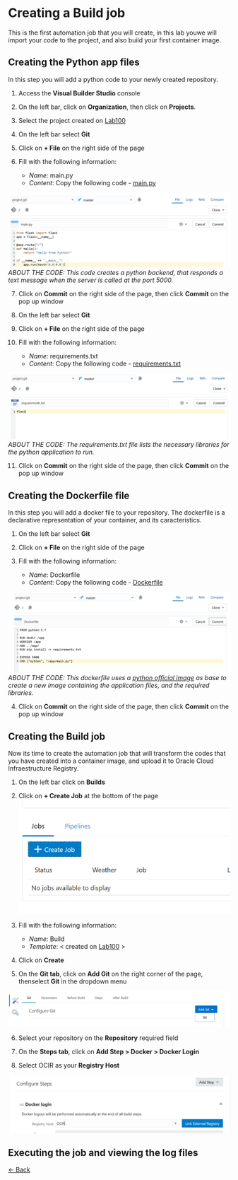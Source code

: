 # Creating a Build job

This is the first automation job that you will create, in this lab youwe will import your code to the project, and also build your first container image.

## Creating the Python app files
In this step you will add a python code to your newly created repository.

1. Access the **Visual Builder Studio** console

2. On the left bar, click on **Organization**, then click on **Projects**.

3. Select the project created on [Lab100](../Lab100/Lab100.md)

4. On the left bar select **Git**

5. Click on **+ File** on the right side of the page

6. Fill with the following information:
    - *Name*: main.py
    - *Content*: Copy the following code - [main.py](./src/main.py)

![](./img/Build01.PNG)
_ABOUT THE CODE: This code creates a python backend, that responds a text message when the server is called at the port 5000._

7. Click on **Commit** on the right side of the page, then click **Commit** on the pop up window

8. On the left bar select **Git**

9. Click on **+ File** on the right side of the page

10. Fill with the following information:
    - *Name*: requirements.txt
    - *Content*: Copy the following code - [requirements.txt](./src/requirements.txt)

![](./img/Build02.PNG)
_ABOUT THE CODE: The requirements.txt file lists the necessary libraries for the python application to run._

11. Click on **Commit** on the right side of the page, then click **Commit** on the pop up window

## Creating the Dockerfile file
In this step you will add a docker file to your repository. The dockerfile is a declarative representation of your container, and its caracteristics.

1. On the left bar select **Git**

2. Click on **+ File** on the right side of the page

3. Fill with the following information:
    - *Name*: Dockerfile 
    - *Content*: Copy the following code - [Dockerfile](./src/Dockerfile)

![](./img/Build03.PNG)
_ABOUT THE CODE: This dockerfile uses a [python official image](https://hub.docker.com/_/python) as base to create a new image containing the application files, and the required libraries._

4. Click on **Commit** on the right side of the page, then click **Commit** on the pop up window

## Creating the Build job
Now its time to create the automation job that will transform the codes that you have created into a container image, and upload it to Oracle Cloud Infraestructure Registry.

1. On the left bar click on **Builds**

2. Click on **+ Create Job** at the bottom of the page
![](./img/Build04.PNG)

3. Fill with the following information:
    - *Name*: Build
    - *Template*: < created on [Lab100](../Lab100/Lab100.md) >

4. Click on **Create**

5. On the **Git tab**, click on **Add Git** on the right corner of the page, thenselect **Git** in the dropdown menu

![](./img/Build05.PNG)

6. Select your repository on the **Repository** required field

7. On the **Steps tab**, click on **Add Step > Docker > Docker Login** 

8. Select OCIR as your **Registry Host**

![](./img/Build06.PNG)



## Executing the job and viewing the log files


[<- Back](../README.md)
